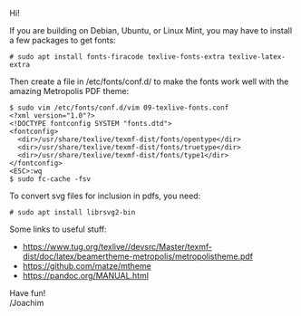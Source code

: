 
Hi!

If you are building on Debian, Ubuntu, or Linux Mint, you may have to
install a few packages to get fonts:

    # sudo apt install fonts-firacode texlive-fonts-extra texlive-latex-extra

Then create a file in /etc/fonts/conf.d/ to make the fonts work well
with the amazing Metropolis PDF theme:

    $ sudo vim /etc/fonts/conf.d/vim 09-texlive-fonts.conf
    <?xml version="1.0"?>
    <!DOCTYPE fontconfig SYSTEM "fonts.dtd">
    <fontconfig>
      <dir>/usr/share/texlive/texmf-dist/fonts/opentype</dir>
      <dir>/usr/share/texlive/texmf-dist/fonts/truetype</dir>
      <dir>/usr/share/texlive/texmf-dist/fonts/type1</dir>
    </fontconfig>
    <ESC>:wq
    $ sudo fc-cache -fsv

To convert svg files for inclusion in pdfs, you need:

    # sudo apt install librsvg2-bin

Some links to useful stuff:

  - <https://www.tug.org/texlive//devsrc/Master/texmf-dist/doc/latex/beamertheme-metropolis/metropolistheme.pdf>
  - <https://github.com/matze/mtheme>
  - <https://pandoc.org/MANUAL.html>

Have fun!  
 /Joachim
